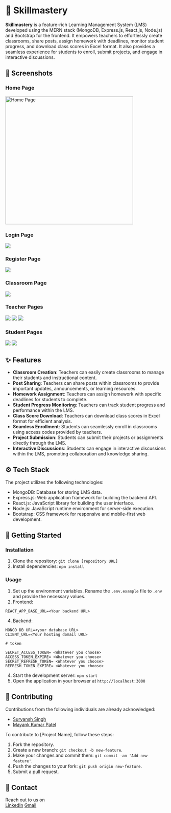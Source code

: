 # 🎯 Skillmastery

**Skillmastery** is a feature-rich Learning Management System (LMS) developed using the MERN stack (MongoDB, Express.js, React.js, Node.js) and Bootstrap for the frontend. It empowers teachers to effortlessly create classrooms, share posts, assign homework with deadlines, monitor student progress, and download class scores in Excel format. It also provides a seamless experience for students to enroll, submit projects, and engage in interactive discussions.

## 📸 Screenshots

### Home Page
<img src="https://github.com/suryanshsingh2001/skillmastery/blob/main/display/1.Home.jpg" alt="Home Page" width="400">

### Login Page
![](https://github.com/suryanshsingh2001/skillmastery/blob/main/display/3.Login.jpg)

### Register Page
![](https://github.com/suryanshsingh2001/skillmastery/blob/main/display/2.Register.jpg)

### Classroom Page
![](https://github.com/suryanshsingh2001/skillmastery/blob/main/display/classroom.jpg)

### Teacher Pages
![](https://github.com/suryanshsingh2001/skillmastery/blob/main/display/teacher1.jpg)
![](https://github.com/suryanshsingh2001/skillmastery/blob/main/display/teacher2.jpg)
![](https://github.com/suryanshsingh2001/skillmastery/blob/main/display/teacher3.jpg)

### Student Pages
![](https://github.com/suryanshsingh2001/skillmastery/blob/main/display/studentclass.jpg)
![](https://github.com/suryanshsingh2001/skillmastery/blob/main/display/studentclass2.jpg)



## ✨ Features

- **Classroom Creation**: Teachers can easily create classrooms to manage their students and instructional content.
- **Post Sharing**: Teachers can share posts within classrooms to provide important updates, announcements, or learning resources.
- **Homework Assignment**: Teachers can assign homework with specific deadlines for students to complete.
- **Student Progress Monitoring**: Teachers can track student progress and performance within the LMS.
- **Class Score Download**: Teachers can download class scores in Excel format for efficient analysis.
- **Seamless Enrollment**: Students can seamlessly enroll in classrooms using access codes provided by teachers.
- **Project Submission**: Students can submit their projects or assignments directly through the LMS.
- **Interactive Discussions**: Students can engage in interactive discussions within the LMS, promoting collaboration and knowledge sharing.

## ⚙️ Tech Stack

The project utilizes the following technologies:

- MongoDB: Database for storing LMS data.
- Express.js: Web application framework for building the backend API.
- React.js: JavaScript library for building the user interface.
- Node.js: JavaScript runtime environment for server-side execution.
- Bootstrap: CSS framework for responsive and mobile-first web development.

## 🚀 Getting Started

### Installation

1. Clone the repository: `git clone [repository URL]`
2. Install dependencies: `npm install`

### Usage

1. Set up the environment variables. Rename the `.env.example` file to `.env` and provide the necessary values.
2. Frontend:
 ```
REACT_APP_BASE_URL=<Your backend URL>
```
4. Backend:
```
MONGO_DB_URL=<your database URL>
CLIENT_URL=<Your hosting domail URL>

# token

SECRET_ACCESS_TOKEN= <Whatever you choose>
ACCESS_TOKEN_EXPIRE= <Whatever you choose>
SECRET_REFRESH_TOKEN= <Whatever you choose>
REFRESH_TOKEN_EXPIRE= <Whatever you choose>
```
4. Start the development server: `npm start`
5. Open the application in your browser at `http://localhost:3000`

## 🙌 Contributing

Contributions from the following individuals are already acknowledged:
- [Suryansh Singh](https://github.com/suryanshsingh2001)
- [Mayank Kumar Patel](https://github.com/night05fury)


To contribute to [Project Name], follow these steps:

1. Fork the repository.
2. Create a new branch: `git checkout -b new-feature`.
3. Make your changes and commit them: `git commit -am 'Add new feature'`.
4. Push the changes to your fork: `git push origin new-feature`.
5. Submit a pull request.

## 📧 Contact
Reach out to us on 
<br>
[LinkedIn](https://www.linkedin.com/in/suryansh-singh-473187235/)
[Gmail](ricochetthestoryteller2001@gmail.com
)
